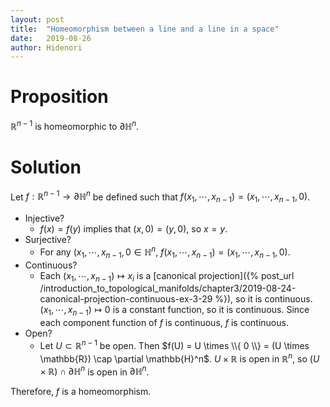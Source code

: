 ```yaml
---
layout: post
title:  "Homeomorphism between a line and a line in a space"
date:   2019-08-26
author: Hidenori
---
```


# Proposition
$\mathbb{R}^{n - 1}$ is homeomorphic to $\partial \mathbb{H}^n$.

# Solution
Let $f: \mathbb{R}^{n - 1} \rightarrow \partial \mathbb{H}^n$ be defined such that $f(x_1, \cdots, x_{n - 1}) = (x_1, \cdots, x_{n - 1}, 0)$.

* Injective?
    * $f(x) = f(y)$ implies that $(x, 0) = (y, 0)$, so $x = y$.
* Surjective?
    * For any $(x_1, \cdots, x_{n - 1}, 0 \in \mathbb{H}^n$, $f(x_1, \cdots, x_{n - 1}) = (x_1, \cdots, x_{n - 1}, 0)$.
* Continuous?
    * Each $(x_1, \cdots, x_{n - 1}) \mapsto x_i$ is a [canonical projection]({% post_url /introduction_to_topological_manifolds/chapter3/2019-08-24-canonical-projection-continuous-ex-3-29 %}), so it is continuous.
      $(x_1, \cdots, x_{n - 1}) \mapsto 0$ is a constant function, so it is continuous.
      Since each component function of $f$ is continuous, $f$ is continuous.
* Open?
    * Let $U \subset \mathbb{R}^{n - 1}$ be open.
      Then $f(U) = U \times \\{ 0 \\} = (U \times \mathbb{R}) \cap \partial \mathbb{H}^n$.
      $U \times \mathbb{R}$ is open in $\mathbb{R}^n$, so $(U \times \mathbb{R}) \cap \partial \mathbb{H}^n$ is open in $\partial \mathbb{H}^n$.

Therefore, $f$ is a homeomorphism.

